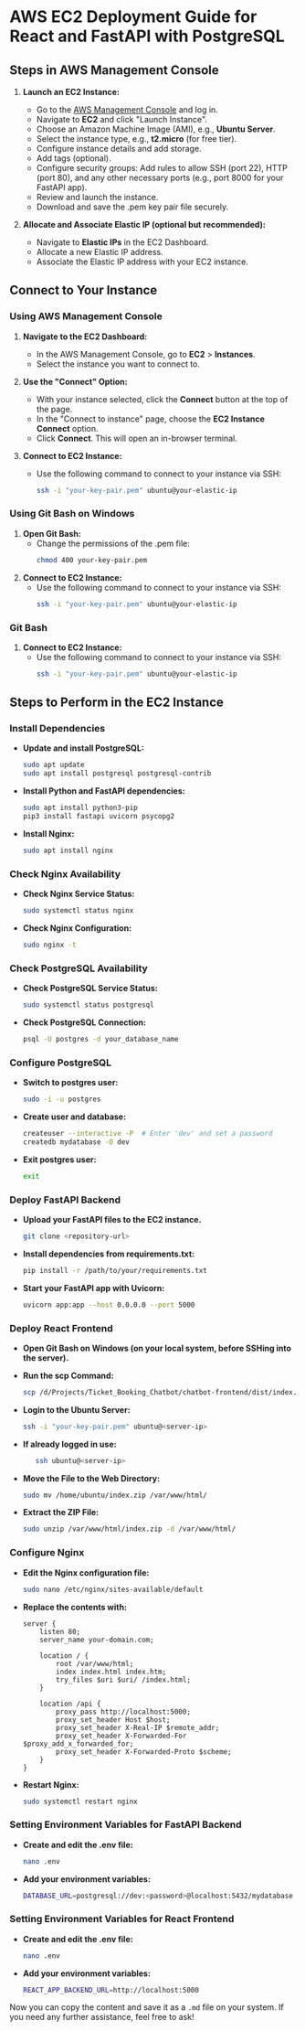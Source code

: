 # AWS EC2 Deployment Guide for React and FastAPI with PostgreSQL

## Steps in AWS Management Console

1. **Launch an EC2 Instance:**
   - Go to the [AWS Management Console](https://aws.amazon.com/console/) and log in.
   - Navigate to **EC2** and click "Launch Instance".
   - Choose an Amazon Machine Image (AMI), e.g., **Ubuntu Server**.
   - Select the instance type, e.g., **t2.micro** (for free tier).
   - Configure instance details and add storage.
   - Add tags (optional).
   - Configure security groups: Add rules to allow SSH (port 22), HTTP (port 80), and any other necessary ports (e.g., port 8000 for your FastAPI app).
   - Review and launch the instance.
   - Download and save the .pem key pair file securely.

2. **Allocate and Associate Elastic IP (optional but recommended):**
   - Navigate to **Elastic IPs** in the EC2 Dashboard.
   - Allocate a new Elastic IP address.
   - Associate the Elastic IP address with your EC2 instance.

## Connect to Your Instance

### Using AWS Management Console

1. **Navigate to the EC2 Dashboard:**
   - In the AWS Management Console, go to **EC2** > **Instances**.
   - Select the instance you want to connect to.

2. **Use the "Connect" Option:**
   - With your instance selected, click the **Connect** button at the top of the page.
   - In the "Connect to instance" page, choose the **EC2 Instance Connect** option.
   - Click **Connect**. This will open an in-browser terminal.
3. **Connect to EC2 Instance:**
   - Use the following command to connect to your instance via SSH:
     ```sh
     ssh -i "your-key-pair.pem" ubuntu@your-elastic-ip
     ```
### Using Git Bash on Windows

1. **Open Git Bash:**
   - Change the permissions of the .pem file:
     ```sh
     chmod 400 your-key-pair.pem
     ```
2. **Connect to EC2 Instance:**
   - Use the following command to connect to your instance via SSH:
     ```sh
     ssh -i "your-key-pair.pem" ubuntu@your-elastic-ip
     ```
### Git Bash 
1. **Connect to EC2 Instance:**
   - Use the following command to connect to your instance via SSH:
     ```sh
     ssh -i "your-key-pair.pem" ubuntu@your-elastic-ip
     ```

## Steps to Perform in the EC2 Instance

### Install Dependencies

- **Update and install PostgreSQL:**
  ```sh
  sudo apt update
  sudo apt install postgresql postgresql-contrib
  ```

- **Install Python and FastAPI dependencies:**
  ```sh
  sudo apt install python3-pip
  pip3 install fastapi uvicorn psycopg2
  ```

- **Install Nginx:**
  ```sh
  sudo apt install nginx
  ```

### Check Nginx Availability

- **Check Nginx Service Status:**
  ```sh
  sudo systemctl status nginx
  ```

- **Check Nginx Configuration:**
  ```sh
  sudo nginx -t
  ```

### Check PostgreSQL Availability

- **Check PostgreSQL Service Status:**
  ```sh
  sudo systemctl status postgresql
  ```

- **Check PostgreSQL Connection:**
  ```sh
  psql -U postgres -d your_database_name
  ```

### Configure PostgreSQL

- **Switch to postgres user:**
  ```sh
  sudo -i -u postgres
  ```

- **Create user and database:**
  ```sh
  createuser --interactive -P  # Enter 'dev' and set a password
  createdb mydatabase -O dev
  ```

- **Exit postgres user:**
  ```sh
  exit
  ```

### Deploy FastAPI Backend

- **Upload your FastAPI files to the EC2 instance.**
     ```bash
     git clone <repository-url>
     ```

- **Install dependencies from requirements.txt:**
  ```sh
  pip install -r /path/to/your/requirements.txt
  ```

- **Start your FastAPI app with Uvicorn:**
  ```sh
  uvicorn app:app --host 0.0.0.0 --port 5000
  ```

### Deploy React Frontend

- **Open Git Bash on Windows (on your local system, before SSHing into the server).**

- **Run the scp Command:**
  ```bash
  scp /d/Projects/Ticket_Booking_Chatbot/chatbot-frontend/dist/index.zip ubuntu@<server-ip>:/home/ubuntu/
  ```

- **Login to the Ubuntu Server:**
  ```bash
  ssh -i "your-key-pair.pem" ubuntu@<server-ip>
  ```
- **If already logged in use:**
  ```bash
     ssh ubuntu@<server-ip>
   ```
- **Move the File to the Web Directory:**
  ```bash
  sudo mv /home/ubuntu/index.zip /var/www/html/
  ```

- **Extract the ZIP File:**
  ```bash
  sudo unzip /var/www/html/index.zip -d /var/www/html/
  ```

### Configure Nginx

- **Edit the Nginx configuration file:**
  ```sh
  sudo nano /etc/nginx/sites-available/default
  ```

- **Replace the contents with:**
  ```nginx
  server {
      listen 80;
      server_name your-domain.com;

      location / {
          root /var/www/html;
          index index.html index.htm;
          try_files $uri $uri/ /index.html;
      }

      location /api {
          proxy_pass http://localhost:5000;
          proxy_set_header Host $host;
          proxy_set_header X-Real-IP $remote_addr;
          proxy_set_header X-Forwarded-For $proxy_add_x_forwarded_for;
          proxy_set_header X-Forwarded-Proto $scheme;
      }
  }
  ```

- **Restart Nginx:**
  ```sh
  sudo systemctl restart nginx
  ```

### Setting Environment Variables for FastAPI Backend

- **Create and edit the .env file:**
  ```sh
  nano .env
  ```

- **Add your environment variables:**
  ```sh
  DATABASE_URL=postgresql://dev:<password>@localhost:5432/mydatabase
  ```

### Setting Environment Variables for React Frontend

- **Create and edit the .env file:**
  ```sh
  nano .env
  ```

- **Add your environment variables:**
  ```sh
  REACT_APP_BACKEND_URL=http://localhost:5000
  ```

Now you can copy the content and save it as a `.md` file on your system. If you need any further assistance, feel free to ask!
